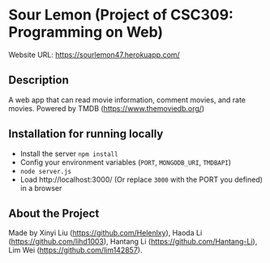 # Sour Lemon (Project of CSC309: Programming on Web)
Website URL: https://sourlemon47.herokuapp.com/  

## Description
A web app that can read movie information, comment movies, and rate movies. Powered by TMDB (https://www.themoviedb.org/)

## Installation for running locally
- Install the server `npm install`
- Config your environment variables (`PORT`, `MONGODB_URI`, `TMDBAPI`)
- `node server.js`
- Load http://localhost:3000/ (Or replace `3000` with the PORT you defined) in a browser

## About the Project
Made by Xinyi Liu (https://github.com/Helenlxy), Haoda Li (https://github.com/lihd1003), Hantang Li (https://github.com/Hantang-Li), Lim Wei (https://github.com/lim142857). 
